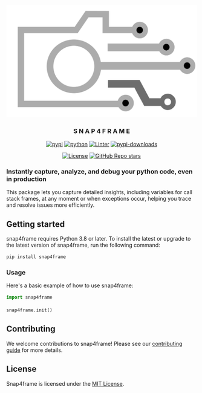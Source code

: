 <div align="center">

[![logo](./docs/static/logo.svg)](https://github.com/AdrianCert/snap4frame)
### **S N A P 4 F R A M E**

[![pypi](https://img.shields.io/pypi/v/snap4frame.svg)](https://pypi.org/project/snap4frame/)
[![python](https://img.shields.io/pypi/pyversions/snap4frame.svg)](https://pypi.org/project/snap4frame/)
[![Linter](https://img.shields.io/badge/checks-ruff-black)](https://github.com/adriancert/snap4fame)
[![pypi-downloads](https://img.shields.io/pypi/dm/snap4frame.svg?label=PyPI%20downloads)](https://pypi.org/project/snap4frame/)

[![License](https://img.shields.io/github/license/adriancert/snap4frame?color=red)](#)
[![GitHub Repo stars](https://img.shields.io/github/stars/adriancert/snap4frame?style=social)](#)

<!-- TODO add other badges on readme once information is available -->

</div>

### Instantly capture, analyze, and debug your python code, even in production

This package lets you capture detailed insights, including variables for call stack frames, at any moment or when exceptions occur, helping you trace and resolve issues more efficiently.

## Getting started

snap4frame requires Python 3.8 or later. To install the latest or upgrade to the latest version of snap4frame, run the following command:

```sh
pip install snap4frame
```

### Usage

Here's a basic example of how to use snap4frame:

```python
import snap4frame

snap4frame.init()
```

## Contributing

We welcome contributions to snap4frame! Please see our [contributing guide](CONTRIBUTING.md) for more details.

## License

Snap4frame is licensed under the [MIT License](license.md).
